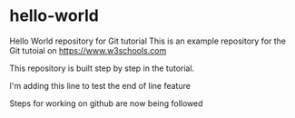 # hello-world

Hello World repository for Git tutorial
This is an example repository for the Git tutoial on https://www.w3schools.com

This repository is built step by step in the tutorial.

I'm adding this line to test the end of line feature

Steps for working on github are now being followed
